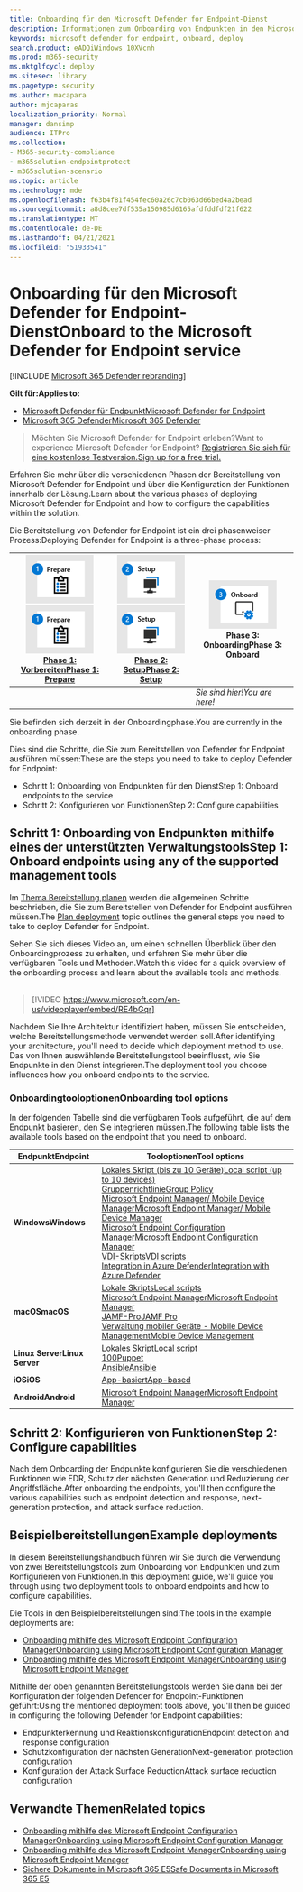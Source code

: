 ```yaml
---
title: Onboarding für den Microsoft Defender for Endpoint-Dienst
description: Informationen zum Onboarding von Endpunkten in den Microsoft Defender for Endpoint-Dienst
keywords: microsoft defender for endpoint, onboard, deploy
search.product: eADQiWindows 10XVcnh
ms.prod: m365-security
ms.mktglfcycl: deploy
ms.sitesec: library
ms.pagetype: security
ms.author: macapara
author: mjcaparas
localization_priority: Normal
manager: dansimp
audience: ITPro
ms.collection:
- M365-security-compliance
- m365solution-endpointprotect
- m365solution-scenario
ms.topic: article
ms.technology: mde
ms.openlocfilehash: f63b4f81f454fec60a26c7cb063d66bed4a2bead
ms.sourcegitcommit: a8d8cee7df535a150985d6165afdfddfdf21f622
ms.translationtype: MT
ms.contentlocale: de-DE
ms.lasthandoff: 04/21/2021
ms.locfileid: "51933541"
---
```

# <a name="onboard-to-the-microsoft-defender-for-endpoint-service"></a><span data-ttu-id="4238c-104">Onboarding für den Microsoft Defender for Endpoint-Dienst</span><span class="sxs-lookup"><span data-stu-id="4238c-104">Onboard to the Microsoft Defender for Endpoint service</span></span>

[!INCLUDE [Microsoft 365 Defender rebranding](../../includes/microsoft-defender.md)]

<span data-ttu-id="4238c-105">**Gilt für:**</span><span class="sxs-lookup"><span data-stu-id="4238c-105">**Applies to:**</span></span>
- [<span data-ttu-id="4238c-106">Microsoft Defender für Endpunkt</span><span class="sxs-lookup"><span data-stu-id="4238c-106">Microsoft Defender for Endpoint</span></span>](https://go.microsoft.com/fwlink/p/?linkid=2154037)
- [<span data-ttu-id="4238c-107">Microsoft 365 Defender</span><span class="sxs-lookup"><span data-stu-id="4238c-107">Microsoft 365 Defender</span></span>](https://go.microsoft.com/fwlink/?linkid=2118804)


> <span data-ttu-id="4238c-108">Möchten Sie Microsoft Defender for Endpoint erleben?</span><span class="sxs-lookup"><span data-stu-id="4238c-108">Want to experience Microsoft Defender for Endpoint?</span></span> [<span data-ttu-id="4238c-109">Registrieren Sie sich für eine kostenlose Testversion.</span><span class="sxs-lookup"><span data-stu-id="4238c-109">Sign up for a free trial.</span></span>](https://www.microsoft.com/microsoft-365/windows/microsoft-defender-atp?ocid=docs-wdatp-exposedapis-abovefoldlink)

<span data-ttu-id="4238c-110">Erfahren Sie mehr über die verschiedenen Phasen der Bereitstellung von Microsoft Defender for Endpoint und über die Konfiguration der Funktionen innerhalb der Lösung.</span><span class="sxs-lookup"><span data-stu-id="4238c-110">Learn about the various phases of deploying Microsoft Defender for Endpoint and how to configure the capabilities within the solution.</span></span> 

<span data-ttu-id="4238c-111">Die Bereitstellung von Defender for Endpoint ist ein drei phasenweiser Prozess:</span><span class="sxs-lookup"><span data-stu-id="4238c-111">Deploying Defender for Endpoint is a three-phase process:</span></span>

| <span data-ttu-id="4238c-112">[![Bereitstellungsphase – Vorbereiten](images/phase-diagrams/prepare.png)](prepare-deployment.md)</span><span class="sxs-lookup"><span data-stu-id="4238c-112">[![deployment phase - prepare](images/phase-diagrams/prepare.png)](prepare-deployment.md)</span></span><br>[<span data-ttu-id="4238c-113">Phase 1: Vorbereiten</span><span class="sxs-lookup"><span data-stu-id="4238c-113">Phase 1: Prepare</span></span>](prepare-deployment.md) | <span data-ttu-id="4238c-114">[![Bereitstellungsphase – Setup](images/phase-diagrams/setup.png)](production-deployment.md)</span><span class="sxs-lookup"><span data-stu-id="4238c-114">[![deployment phase - setup](images/phase-diagrams/setup.png)](production-deployment.md)</span></span><br>[<span data-ttu-id="4238c-115">Phase 2: Setup</span><span class="sxs-lookup"><span data-stu-id="4238c-115">Phase 2: Setup</span></span>](production-deployment.md) | ![Bereitstellungsphase – onboard](images/phase-diagrams/onboard.png)<br><span data-ttu-id="4238c-117">Phase 3: Onboarding</span><span class="sxs-lookup"><span data-stu-id="4238c-117">Phase 3: Onboard</span></span> |
| ----- | ----- | ----- |
| | |<span data-ttu-id="4238c-118">*Sie sind hier!*</span><span class="sxs-lookup"><span data-stu-id="4238c-118">*You are here!*</span></span>|

<span data-ttu-id="4238c-119">Sie befinden sich derzeit in der Onboardingphase.</span><span class="sxs-lookup"><span data-stu-id="4238c-119">You are currently in the onboarding phase.</span></span>

<span data-ttu-id="4238c-120">Dies sind die Schritte, die Sie zum Bereitstellen von Defender for Endpoint ausführen müssen:</span><span class="sxs-lookup"><span data-stu-id="4238c-120">These are the steps you need to take to deploy Defender for Endpoint:</span></span>

- <span data-ttu-id="4238c-121">Schritt 1: Onboarding von Endpunkten für den Dienst</span><span class="sxs-lookup"><span data-stu-id="4238c-121">Step 1: Onboard endpoints to the service</span></span> 
- <span data-ttu-id="4238c-122">Schritt 2: Konfigurieren von Funktionen</span><span class="sxs-lookup"><span data-stu-id="4238c-122">Step 2: Configure capabilities</span></span> 

## <a name="step-1-onboard-endpoints-using-any-of-the-supported-management-tools"></a><span data-ttu-id="4238c-123">Schritt 1: Onboarding von Endpunkten mithilfe eines der unterstützten Verwaltungstools</span><span class="sxs-lookup"><span data-stu-id="4238c-123">Step 1: Onboard endpoints using any of the supported management tools</span></span>
<span data-ttu-id="4238c-124">Im [Thema Bereitstellung planen](deployment-strategy.md) werden die allgemeinen Schritte beschrieben, die Sie zum Bereitstellen von Defender for Endpoint ausführen müssen.</span><span class="sxs-lookup"><span data-stu-id="4238c-124">The [Plan deployment](deployment-strategy.md) topic outlines the general steps you need to take to deploy Defender for Endpoint.</span></span>  


<span data-ttu-id="4238c-125">Sehen Sie sich dieses Video an, um einen schnellen Überblick über den Onboardingprozess zu erhalten, und erfahren Sie mehr über die verfügbaren Tools und Methoden.</span><span class="sxs-lookup"><span data-stu-id="4238c-125">Watch this video for a quick overview of the onboarding process and learn about the available tools and methods.</span></span>
<br />
<br />

> [!VIDEO https://www.microsoft.com/en-us/videoplayer/embed/RE4bGqr]



<span data-ttu-id="4238c-126">Nachdem Sie Ihre Architektur identifiziert haben, müssen Sie entscheiden, welche Bereitstellungsmethode verwendet werden soll.</span><span class="sxs-lookup"><span data-stu-id="4238c-126">After identifying your architecture, you'll need to decide which deployment method to use.</span></span> <span data-ttu-id="4238c-127">Das von Ihnen auswählende Bereitstellungstool beeinflusst, wie Sie Endpunkte in den Dienst integrieren.</span><span class="sxs-lookup"><span data-stu-id="4238c-127">The deployment tool you choose influences how you onboard endpoints to the service.</span></span> 

### <a name="onboarding-tool-options"></a><span data-ttu-id="4238c-128">Onboardingtooloptionen</span><span class="sxs-lookup"><span data-stu-id="4238c-128">Onboarding tool options</span></span>

<span data-ttu-id="4238c-129">In der folgenden Tabelle sind die verfügbaren Tools aufgeführt, die auf dem Endpunkt basieren, den Sie integrieren müssen.</span><span class="sxs-lookup"><span data-stu-id="4238c-129">The following table lists the available tools based on the endpoint that you need to onboard.</span></span>

| <span data-ttu-id="4238c-130">Endpunkt</span><span class="sxs-lookup"><span data-stu-id="4238c-130">Endpoint</span></span>     | <span data-ttu-id="4238c-131">Tooloptionen</span><span class="sxs-lookup"><span data-stu-id="4238c-131">Tool options</span></span>                       |
|--------------|------------------------------------------|
| <span data-ttu-id="4238c-132">**Windows**</span><span class="sxs-lookup"><span data-stu-id="4238c-132">**Windows**</span></span>  |  [<span data-ttu-id="4238c-133">Lokales Skript (bis zu 10 Geräte)</span><span class="sxs-lookup"><span data-stu-id="4238c-133">Local script (up to 10 devices)</span></span>](configure-endpoints-script.md) <br>  [<span data-ttu-id="4238c-134">Gruppenrichtlinie</span><span class="sxs-lookup"><span data-stu-id="4238c-134">Group Policy</span></span>](configure-endpoints-gp.md) <br>  [<span data-ttu-id="4238c-135">Microsoft Endpoint Manager/ Mobile Device Manager</span><span class="sxs-lookup"><span data-stu-id="4238c-135">Microsoft Endpoint Manager/ Mobile Device Manager</span></span>](configure-endpoints-mdm.md) <br> [<span data-ttu-id="4238c-136">Microsoft Endpoint Configuration Manager</span><span class="sxs-lookup"><span data-stu-id="4238c-136">Microsoft Endpoint Configuration Manager</span></span>](configure-endpoints-sccm.md) <br> [<span data-ttu-id="4238c-137">VDI-Skripts</span><span class="sxs-lookup"><span data-stu-id="4238c-137">VDI scripts</span></span>](configure-endpoints-vdi.md) <br> [<span data-ttu-id="4238c-138">Integration in Azure Defender</span><span class="sxs-lookup"><span data-stu-id="4238c-138">Integration with Azure Defender</span></span>](configure-server-endpoints.md#integration-with-azure-defender) |
| <span data-ttu-id="4238c-139">**macOS**</span><span class="sxs-lookup"><span data-stu-id="4238c-139">**macOS**</span></span>    | [<span data-ttu-id="4238c-140">Lokale Skripts</span><span class="sxs-lookup"><span data-stu-id="4238c-140">Local scripts</span></span>](mac-install-manually.md) <br> [<span data-ttu-id="4238c-141">Microsoft Endpoint Manager</span><span class="sxs-lookup"><span data-stu-id="4238c-141">Microsoft Endpoint Manager</span></span>](mac-install-with-intune.md) <br> [<span data-ttu-id="4238c-142">JAMF-Pro</span><span class="sxs-lookup"><span data-stu-id="4238c-142">JAMF Pro</span></span>](mac-install-with-jamf.md) <br> [<span data-ttu-id="4238c-143">Verwaltung mobiler Geräte - Mobile Device Management</span><span class="sxs-lookup"><span data-stu-id="4238c-143">Mobile Device Management</span></span>](mac-install-with-other-mdm.md) |
| <span data-ttu-id="4238c-144">**Linux Server**</span><span class="sxs-lookup"><span data-stu-id="4238c-144">**Linux Server**</span></span> | [<span data-ttu-id="4238c-145">Lokales Skript</span><span class="sxs-lookup"><span data-stu-id="4238c-145">Local script</span></span>](linux-install-manually.md) <br> [<span data-ttu-id="4238c-146">100</span><span class="sxs-lookup"><span data-stu-id="4238c-146">Puppet</span></span>](linux-install-with-puppet.md) <br> [<span data-ttu-id="4238c-147">Ansible</span><span class="sxs-lookup"><span data-stu-id="4238c-147">Ansible</span></span>](linux-install-with-ansible.md)|
| <span data-ttu-id="4238c-148">**iOS**</span><span class="sxs-lookup"><span data-stu-id="4238c-148">**iOS**</span></span>      | [<span data-ttu-id="4238c-149">App-basiert</span><span class="sxs-lookup"><span data-stu-id="4238c-149">App-based</span></span>](ios-install.md)                                |
| <span data-ttu-id="4238c-150">**Android**</span><span class="sxs-lookup"><span data-stu-id="4238c-150">**Android**</span></span>  | [<span data-ttu-id="4238c-151">Microsoft Endpoint Manager</span><span class="sxs-lookup"><span data-stu-id="4238c-151">Microsoft Endpoint Manager</span></span>](android-intune.md)               | 


## <a name="step-2-configure-capabilities"></a><span data-ttu-id="4238c-152">Schritt 2: Konfigurieren von Funktionen</span><span class="sxs-lookup"><span data-stu-id="4238c-152">Step 2: Configure capabilities</span></span>
<span data-ttu-id="4238c-153">Nach dem Onboarding der Endpunkte konfigurieren Sie die verschiedenen Funktionen wie EDR, Schutz der nächsten Generation und Reduzierung der Angriffsfläche.</span><span class="sxs-lookup"><span data-stu-id="4238c-153">After onboarding the endpoints, you'll then configure the various capabilities such as endpoint detection and response, next-generation protection, and attack surface reduction.</span></span> 


## <a name="example-deployments"></a><span data-ttu-id="4238c-154">Beispielbereitstellungen</span><span class="sxs-lookup"><span data-stu-id="4238c-154">Example deployments</span></span>
<span data-ttu-id="4238c-155">In diesem Bereitstellungshandbuch führen wir Sie durch die Verwendung von zwei Bereitstellungstools zum Onboarding von Endpunkten und zum Konfigurieren von Funktionen.</span><span class="sxs-lookup"><span data-stu-id="4238c-155">In this deployment guide, we'll guide you through using two deployment tools to onboard endpoints and how to configure capabilities.</span></span>

<span data-ttu-id="4238c-156">Die Tools in den Beispielbereitstellungen sind:</span><span class="sxs-lookup"><span data-stu-id="4238c-156">The tools in the example deployments are:</span></span>
- [<span data-ttu-id="4238c-157">Onboarding mithilfe des Microsoft Endpoint Configuration Manager</span><span class="sxs-lookup"><span data-stu-id="4238c-157">Onboarding using Microsoft Endpoint Configuration Manager</span></span>](onboarding-endpoint-configuration-manager.md)
- [<span data-ttu-id="4238c-158">Onboarding mithilfe des Microsoft Endpoint Manager</span><span class="sxs-lookup"><span data-stu-id="4238c-158">Onboarding using Microsoft Endpoint Manager</span></span>](onboarding-endpoint-manager.md)

<span data-ttu-id="4238c-159">Mithilfe der oben genannten Bereitstellungstools werden Sie dann bei der Konfiguration der folgenden Defender for Endpoint-Funktionen geführt:</span><span class="sxs-lookup"><span data-stu-id="4238c-159">Using the mentioned deployment tools above, you'll then be guided in configuring the following Defender for Endpoint capabilities:</span></span>
- <span data-ttu-id="4238c-160">Endpunkterkennung und Reaktionskonfiguration</span><span class="sxs-lookup"><span data-stu-id="4238c-160">Endpoint detection and response configuration</span></span>
- <span data-ttu-id="4238c-161">Schutzkonfiguration der nächsten Generation</span><span class="sxs-lookup"><span data-stu-id="4238c-161">Next-generation protection configuration</span></span>
- <span data-ttu-id="4238c-162">Konfiguration der Attack Surface Reduction</span><span class="sxs-lookup"><span data-stu-id="4238c-162">Attack surface reduction configuration</span></span>

## <a name="related-topics"></a><span data-ttu-id="4238c-163">Verwandte Themen</span><span class="sxs-lookup"><span data-stu-id="4238c-163">Related topics</span></span>
- [<span data-ttu-id="4238c-164">Onboarding mithilfe des Microsoft Endpoint Configuration Manager</span><span class="sxs-lookup"><span data-stu-id="4238c-164">Onboarding using Microsoft Endpoint Configuration Manager</span></span>](onboarding-endpoint-configuration-manager.md)
- [<span data-ttu-id="4238c-165">Onboarding mithilfe des Microsoft Endpoint Manager</span><span class="sxs-lookup"><span data-stu-id="4238c-165">Onboarding using Microsoft Endpoint Manager</span></span>](onboarding-endpoint-manager.md)
- [<span data-ttu-id="4238c-166">Sichere Dokumente in Microsoft 365 E5</span><span class="sxs-lookup"><span data-stu-id="4238c-166">Safe Documents in Microsoft 365 E5</span></span>](../office-365-security/safe-docs.md)
